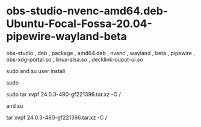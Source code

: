 # obs-studio-nvenc-amd64.deb-Ubuntu-Focal-Fossa-20.04-pipewire-wayland-beta
 obs-studio , deb , package , amd64.deb , nvenc , wayland , beta , pipewire , obs-xdg-portal.so , linux-alsa.so , decklink-ouput-ui.so 

sudo and su user install

sudo

sudo tar xvpf 24.0.3-480-gf221396.tar.xz -C /

and su

tar xvpf 24.0.3-480-gf221396.tar.xz -C /
